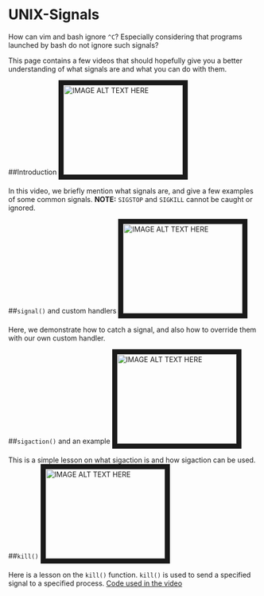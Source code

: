 UNIX-Signals
============

How can vim and bash ignore `^C`? Especially considering that programs launched by bash do not ignore such signals?

This page contains a few videos that should hopefully give you a better understanding of what signals are and what you can do with them.

##Introduction
<a href="http://www.youtube.com/watch?feature=player_embedded&v=tDMjNPKQJP8" target="_blank"><img src="http://img.youtube.com/vi/tDMjNPKQJP8/0.jpg" 
alt="IMAGE ALT TEXT HERE" width="240" height="180" border="10" /></a>

In this video, we briefly mention what signals are, and give a few examples of some common signals.
**NOTE:** `SIGSTOP` and `SIGKILL` cannot be caught or ignored.

##`signal()` and custom handlers
<a href="http://www.youtube.com/watch?feature=player_embedded&v=GFo1Oo42Rv0" target="_blank"><img src="http://img.youtube.com/vi/GFo1Oo42Rv0/0.jpg" 
alt="IMAGE ALT TEXT HERE" width="240" height="180" border="10" /></a>

Here, we demonstrate how to catch a signal, and also how to override them with our own custom handler.

##`sigaction()` and an example
<a href="http://www.youtube.com/watch?feature=player_embedded&v=ahRBRGVTi5w" target="_blank"><img src="http://img.youtube.com/vi/ahRBRGVTi5w/0.jpg" 
alt="IMAGE ALT TEXT HERE" width="240" height="180" border="10" /></a>

This is a simple lesson on what sigaction is and how sigaction can be used.
##`kill()`
<a href="http://www.youtube.com/watch?feature=player_embedded&v=2-pIsY7iq10" target="_blank"><img src="http://img.youtube.com/vi/2-pIsY7iq10/0.jpg" 
alt="IMAGE ALT TEXT HERE" width="240" height="180" border="10" /></a>

Here is a lesson on the `kill()` function. `kill()` is used to send a specified signal to a specified process.
[Code used in the video](http://pastebin.com/dq546zkG)
